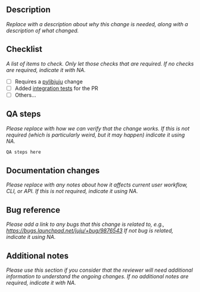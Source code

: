 ## Description

*Replace with a description about why this change is needed, along with a description of what changed.*

## Checklist

*A list of items to check. Only let those checks that are required. If no checks are required, indicate it with NA.*

 - [ ] Requires a [pylibjuju](https://github.com/juju/python-libjuju) change
 - [ ] Added [integration tests](https://github.com/juju/juju/tree/develop/tests) for the PR
 - [ ] Others...

## QA steps

*Please replace with how we can verify that the change works. If this is not required (which is particularly weird, but it may happen) indicate it using NA.*

```sh
QA steps here
```

## Documentation changes

*Please replace with any notes about how it affects current user workflow, CLI, or API. If this is not required, indicate it using NA.*

## Bug reference

*Please add a link to any bugs that this change is related to, e.g., https://bugs.launchpad.net/juju/+bug/9876543 If not bug is related, indicate it using NA.*

## Additional notes
*Please use this section if you consider that the reviewer will need additional information to understand the ongoing changes. If no additional notes are required, indicate it with NA.*